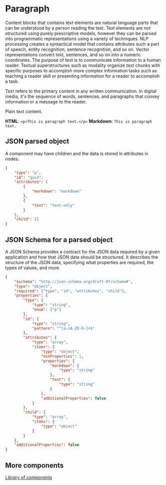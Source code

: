 # Paragraph

Content blocks that contains text elements are natural language parts that can be understood by a person reading the text. Text elements are not structured using purely prescriptive models, however they can be parsed into programmatic representations using a variety of techniques. NLP processing creates a syntactical model that contains attributes such a part of speech, entity recognition, sentence recognition, and so on. Vector representations convert text, sentences, and so on into a numeric coordinates. The purpose of text is to communicate information to a human reader. Textual superstructures such as modality organize text chunks with specific purposes to accomplish more complex information tasks such as teaching a reader skill or presenting information for a reader to accomplish a task.

Text refers to the primary content in any written communication. In digital media, it's the sequence of words, sentences, and paragraphs that convey information or a message to the reader.

Plain text content.

**HTML**: `<p>This is paragraph text.</p>`
**Markdown**: `This is paragraph text.`

## JSON parsed object

A component may have children and the data is stored in attributes in nodes.

```json
{
    "type": "p",
    "id": "guid",
    "attributes": [
        {
            "markdown": "markdown"
        },
        {
            "text": "text-only"
        }
    ],
    "child": []
}

```

## JSON Schema for a parsed object

A JSON Schema provides a contract for the JSON data required by a given application and how that JSON data should be structured. It describes the structure of the JSON data, specifying what properties are required, the types of values, and more.

```json
{
    "$schema": "http://json-schema.org/draft-07/schema#",
    "type": "object",
    "required": ["type", "id", "attributes", "child"],
    "properties": {
        "type": {
            "type": "string",
            "enum": ["p"]
        },
        "id": {
            "type": "string",
            "pattern": "^[a-zA-Z0-9-]+$"
        },
        "attributes": {
            "type": "array",
            "items": {
                "type": "object",
                "minProperties": 1,
                "properties": {
                    "markdown": {
                        "type": "string"
                    },
                    "text": {
                        "type": "string"
                    }
                },
                "additionalProperties": false
            }
        },
        "child": {
            "type": "array",
            "items": {
                "type": "object"
            }
        }
    },
    "additionalProperties": false
}

```

## More components

[Library of components](document-object-model.md#library-of-defined-components-in-the-ca-object-model)